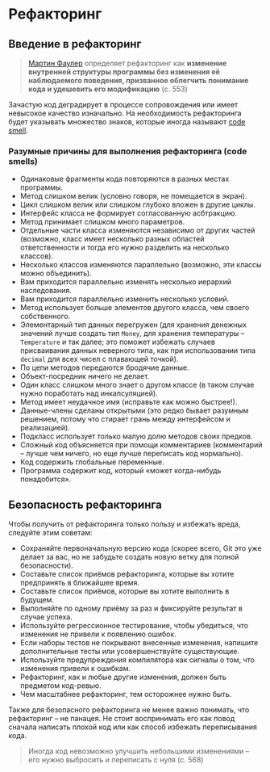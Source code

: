 # Рефакторинг

## Введение в рефакторинг

> [Мартин Фаулер](https://en.wikipedia.org/wiki/Martin_Fowler_(software_engineer)) определяет рефакторинг как **изменение внутренней структуры программы без изменения её наблюдаемого поведения, призванное облегчить понимание кода и удешевить его модификацию** (c. 553)

Зачастую код деградирует в процессе сопровождения или имеет невысокое качество изначально. На необходимость рефакторинга будет указывать множество знаков, которые иногда называют [code smell](https://en.wikipedia.org/wiki/Code_smell#:~:text=In%20computer%20programming%2C%20a%20code,%2C%20developer%2C%20and%20development%20methodology.&text=It%20is%20also%20a%20term%20used%20by%20agile%20programmers.).

### Разумные причины для выполнения рефакторинга (code smells)

- Одинаковые фрагменты кода повторяются в разных местах программы.
- Метод слишком велик (условно говоря, не помещается в экран).
- Цикл слишком велик или слишком глубоко вложен в другие циклы.
- Интерфейс класса не формирует согласованную асбтракцию.
- Метод принимает слишком много параметров.
- Отдельные части класса изменяются независимо от других частей (возможно, класс имеет несколько разных областей ответственности и тогда его нужно разделить на несколько классов).
- Несколько классов изменяются параллельно (возможно, эти классы можно объединить).
- Вам приходится параллельно изменять несколько иерархий наследования.
- Вам приходится параллельно изменить несколько условий.
- Метод использует больше элементов другого класса, чем своего собственного.
- Элементарный тип данных перегружен (для хранения денежных значений лучше создать тип `Money`, для хранения температуры – `Temperature` и так далее; это поможет избежать случаев присваивания данных неверного типа, как при использовании типа `decimal` для всех чисел с плавающей точкой).
- По цепи методов передаются бродячие данные.
- Объект-посредник ничего не делает.
- Один класс слишком много знает о другом классе (в таком случае нужно поработать над инкапсуляцией).
- Метод имеет неудачное имя (исправьте как можно быстрее!).
- Данные-члены сделаны открытыми (это редко бывает разумным решением, потому что стирает грань между интерфейсом и реализацией).
- Подкласс использует только малую долю методов своих предков.
- Сложный код объясняется при помощи комментариев (комментарий – лучше чем ничего, но еще лучше переписать код нормально).
- Код содержить глобальные переменные.
- Программа содержит код, который  «может когда-нибудь понадобится».

## Безопасность рефакторинга

Чтобы получить от рефакторинга только пользу и избежать вреда, следуйте этим советам:

* Сохраняйте первоначальную версию кода (скорее всего, Git это уже делает за вас, но не забудьте создать новую ветку для полной безопасности).
* Составьте список приёмов рефакторинга, которые вы хотите предпринять в ближайшее время.
* Составьте список приёмов, которые вы хотите выполнить в будущем.
* Выполняйте по одному приёму за раз и фиксируйте результат в случае успеха.
* Используйте регрессионное тестирование, чтобы убедиться, что изменения не привели к появлению ошибок.
* Если наборы тестов не покрывают внесенные изменения, напишите дополнительные тесты или усовершенствуйте существующие.
* Используйте предупреждения компилятора как сигналы о том, что изменения привели к ошибкам.
* Рефакторинг, как и любые другие изменения, должен быть предметом код-ревью.
* Чем масштабнее рефакторинг, тем осторожнее нужно быть.

Также для безопасного рефакторинга не менее важно понимать, что рефакторинг – не панацея. Не стоит воспринимать его как повод сначала написать плохой код или как способ избежать переписывания кода.

> Иногда код невозможно улучшить небольшими изменениями – его нужно выбросить и переписать с нуля (с. 568)

